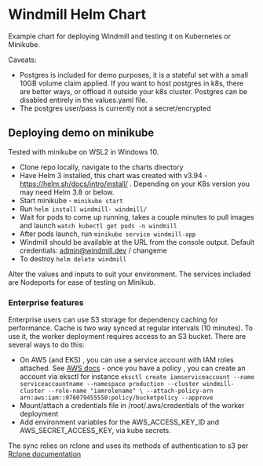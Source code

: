 # Windmill Helm Chart

Example chart for deploying Windmill and testing it on Kubernetes or Minikube.


Caveats:

* Postgres is included for demo purposes, it is a stateful set with a small 10GB volume claim applied.  If you want to host postgres in k8s, there are better ways, or offload it outside your k8s cluster.  Postgres can be disabled entirely in the values.yaml file.
* The postgres user/pass is currently not a secret/encrypted

## Deploying demo on minikube

Tested with minikube on WSL2 in Windows 10.

* Clone repo locally, navigate to the charts directory
* Have Helm 3 installed, this chart was created with v3.94 - https://helm.sh/docs/intro/install/ . Depending on your K8s version you may need Helm 3.8 or below.
* Start minikube - ```minikube start```
* Run ```helm install windmill- windmill/```
* Wait for pods to come up running, takes a couple minutes to pull images and launch ```watch kubectl get pods -n windmill``` 
* After pods launch, run ```minikube service windmill-app```
* Windmill should be available at the URL from the console output. Default credentials: admin@windmill.dev / changeme
* To destroy ```helm delete windmill```

Alter the values and inputs to suit your environment. The services included are Nodeports for ease of testing on Minikub.

### Enterprise features

Enterprise users can use S3 storage for dependency caching for performance.  Cache is two way synced at regular intervals (10 minutes).  To use it, the worker deployment requires access to an S3 bucket.  There are several ways to do this:

* On AWS (and EKS) , you can use a service account with IAM roles attached. See [AWS docs](https://docs.aws.amazon.com/eks/latest/userguide/associate-service-account-role.html) - once you have a policy , you can create an account via eksctl for instance ```eksctl create iamserviceaccount --name serviceaccountname --namespace production --cluster windmill-cluster --role-name "iamrolename" \
    --attach-policy-arn arn:aws:iam::976079455550:policy/bucketpolicy --approve```
* Mount/attach a credentials file in /root/.aws/credentials of the worker deployment
* Add environment variables for the AWS_ACCESS_KEY_ID and AWS_SECRET_ACCESS_KEY, via kube secrets.  

The sync relies on rclone and uses its methods of authentication to s3 per [Rclone documentation](https://rclone.org/s3/#authentication)